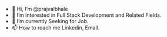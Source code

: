 - 👋 Hi, I’m @prajvalbhale
- 👀 I’m interested in Full Stack Development and Related Fields.
- 🌱 I’m currently Seeking for Job.
- 📫 How to reach me Linkedin, Email.
